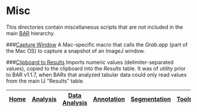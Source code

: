 # Misc

This directories contain miscellaneous scripts that are not included in the main [BAR][Home] hierarchy.

###[Capture Window](./CaptureWindow.ijm)
A Mac-specific macro that calls the _Grab.app_ (part of the Mac OS) to capture
a snapshot of an ImageJ window.

###[Clipboard to Results](./Clipboard_to_Results.py)
   Imports numeric values (delimiter-separated values), copied to the clipboard into the
   _Results_ table. It was of utility prior to BAR v1.1.7, when BARs that analyzed tabular
   data could only read values from the main IJ "Results" table.



| [Home] | [Analysis] | [Data Analysis] | [Annotation] | [Segmentation] | [Tools] | [Plugins][Java Classes] | [lib] | [Snippets] | [IJ] |
|:------:|:----------:|:---------------:|:------------:|:--------------:|:-------:|:-----------------------:|:-----:|:----------:|:----:|

[Home]: https://github.com/tferr/Scripts#ij-bar
[Analysis]: https://github.com/tferr/Scripts/tree/master/Analysis#analysis
[Data Analysis]: https://github.com/tferr/Scripts/tree/master/BAR/src/main/resources/scripts/BAR/Data_Analysis#data-analysis
[Annotation]: https://github.com/tferr/Scripts/tree/master/Annotation#annotation
[Segmentation]: https://github.com/tferr/Scripts/tree/master/Segmentation#segmentation
[Tools]: https://github.com/tferr/Scripts/tree/master/Tools#tools-and-toolsets
[Java Classes]: https://github.com/tferr/Scripts/tree/master/BAR#java-classes
[lib]: https://github.com/tferr/Scripts/tree/master/lib#lib
[Snippets]: https://github.com/tferr/Scripts/tree/master/Snippets#snippets
[IJ]: http://imagej.net/BAR
